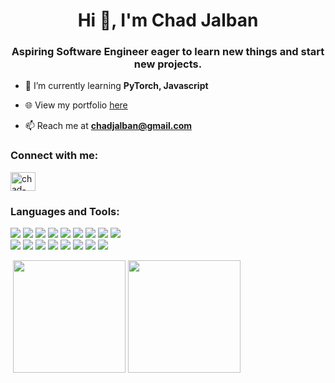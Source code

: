 <h1 align="center">Hi 👋, I'm Chad Jalban</h1>
<h3 align="center">Aspiring Software Engineer eager to learn new things and start new projects.</h3>

- 🌱 I’m currently learning **PyTorch, Javascript**

- 🌐 View my portfolio [here](https://chadjalban.vercel.app)

- 📫 Reach me at **chadjalban@gmail.com**

<h3 align="left">Connect with me:</h3>
<p align="left">
<a href="https://linkedin.com/in/chad-jalban-671351169" target="blank"><img align="center" src="https://raw.githubusercontent.com/rahuldkjain/github-profile-readme-generator/master/src/images/icons/Social/linked-in-alt.svg" alt="chad-jalban-671351169" height="30" width="40" /></a>
</p>

<h3 align="left">Languages and Tools:</h3>
<p align="left">
  <a href="https://www.arduino.cc/" title="Arduino"><img src="https://skillicons.dev/icons?i=arduino"></a>
  <a href="https://www.gnu.org/software/bash/" title="Bash"><img src="https://skillicons.dev/icons?i=bash"></a>
  <a href="https://getbootstrap.com/" title="Bootstrap"><img src="https://skillicons.dev/icons?i=bootstrap"></a>
  <a href="https://isocpp.org/" title="C++"><img src="https://skillicons.dev/icons?i=cpp"></a>
  <a href="https://developer.mozilla.org/en-US/docs/Web/CSS" title="CSS"><img src="https://skillicons.dev/icons?i=css"></a>
  <a href="https://firebase.google.com/" title="Firebase"><img src="https://skillicons.dev/icons?i=firebase"></a>
  <a href="https://git-scm.com/" title="Git"><img src="https://skillicons.dev/icons?i=git"></a>
  <a href="https://www.heroku.com/" title="Heroku"><img src="https://skillicons.dev/icons?i=heroku"></a>
  <a href="https://developer.mozilla.org/en-US/docs/Web/HTML" title="HTML"><img src="https://skillicons.dev/icons?i=html"></a><br>
  <a href="https://www.java.com/" title="Java"><img src="https://skillicons.dev/icons?i=java"></a>
  <a href="https://developer.mozilla.org/en-US/docs/Web/JavaScript" title="JavaScript"><img src="https://skillicons.dev/icons?i=js"></a>
  <a href="https://www.linux.org/" title="Linux"><img src="https://skillicons.dev/icons?i=linux"></a>
  <a href="https://www.mathworks.com/products/matlab.html" title="MATLAB"><img src="https://skillicons.dev/icons?i=matlab"></a>
  <a href="https://nodejs.org/" title="Node.js"><img src="https://skillicons.dev/icons?i=nodejs"></a>
  <a href="https://www.python.org/" title="Python"><img src="https://skillicons.dev/icons?i=py"></a>
  <a href="https://pytorch.org/" title="PyTorch"><img src="https://skillicons.dev/icons?i=pytorch"></a>
  <a href="https://reactjs.org/" title="React"><img src="https://skillicons.dev/icons?i=react"></a>
</p>

<a>&nbsp;<img height=180 src="https://github-readme-stats.vercel.app/api?username=BlainBlain&show_icons=true&theme=tokyonight&locale=en" alt=""/></a>
<a><img height=180 src="https://readme-stats-liard-nu.vercel.app/api/top-langs?username=BlainBlain&layout=compact&langs_count=8&card_width=320&theme=tokyonight" alt=""/></a>

